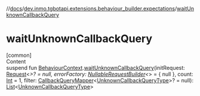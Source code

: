 //[docs](../../index.md)/[dev.inmo.tgbotapi.extensions.behaviour_builder.expectations](index.md)/[waitUnknownCallbackQuery](wait-unknown-callback-query.md)



# waitUnknownCallbackQuery  
[common]  
Content  
suspend fun [BehaviourContext](../dev.inmo.tgbotapi.extensions.behaviour_builder/-behaviour-context/index.md).[waitUnknownCallbackQuery](wait-unknown-callback-query.md)(initRequest: [Request](../dev.inmo.tgbotapi.requests.abstracts/-request/index.md)<*>? = null, errorFactory: [NullableRequestBuilder](index.md#%5Bdev.inmo.tgbotapi.extensions.behaviour_builder.expectations%2FNullableRequestBuilder%2F%2F%2FPointingToDeclaration%2F%5D%2FClasslikes%2F625018081)<*> = { null }, count: [Int](https://kotlinlang.org/api/latest/jvm/stdlib/kotlin/-int/index.html) = 1, filter: [CallbackQueryMapper](index.md#%5Bdev.inmo.tgbotapi.extensions.behaviour_builder.expectations%2FCallbackQueryMapper%2F%2F%2FPointingToDeclaration%2F%5D%2FClasslikes%2F625018081)<[UnknownCallbackQueryType](../dev.inmo.tgbotapi.types.CallbackQuery/-unknown-callback-query-type/index.md)>? = null): [List](https://kotlinlang.org/api/latest/jvm/stdlib/kotlin.collections/-list/index.html)<[UnknownCallbackQueryType](../dev.inmo.tgbotapi.types.CallbackQuery/-unknown-callback-query-type/index.md)>  



